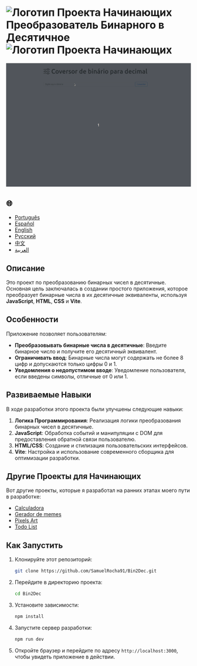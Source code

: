 # ![Логотип Проекта Начинающих](https://img.icons8.com/emoji/48/000000/star-emoji.png) Преобразователь Бинарного в Десятичное ![Логотип Проекта Начинающих](https://img.icons8.com/emoji/48/000000/star-emoji.png)

![Демонстрация](./gifs/conversor.gif)

<h2>🌐</h2>
<ul>
  <li><a href="https://github.com/SamuelRocha91/Bin2Dec" target="_blank">Português</a></li>
  <li><a href="https://github.com/SamuelRocha91/Bin2Dec/blob/main/README_es.md" target="_blank">Español</a></li>
  <li><a href="https://github.com/SamuelRocha91/Bin2Dec/blob/main/README_en.md" target="_blank">English</a></li>
  <li><a href="https://github.com/SamuelRocha91/Bin2Dec/blob/main/README_ru.md" target="_blank">Русский</a></li>
  <li><a href="https://github.com/SamuelRocha91/Bin2Dec/blob/main/README_ch.md" target="_blank">中文</a></li>
  <li><a href="https://github.com/SamuelRocha91/Bin2Dec/blob/main/README_ar.md" target="_blank">العربية</a></li>
</ul>

## Описание

Это проект по преобразованию бинарных чисел в десятичные. Основная цель заключалась в создании простого приложения, которое преобразует бинарные числа в их десятичные эквиваленты, используя **JavaScript**, **HTML**, **CSS** и **Vite**.

## Особенности

Приложение позволяет пользователям:

- **Преобразовывать бинарные числа в десятичные**: Введите бинарное число и получите его десятичный эквивалент.
- **Ограничивать ввод**: Бинарные числа могут содержать не более 8 цифр и допускаются только цифры 0 и 1.
- **Уведомления о недопустимом вводе**: Уведомление пользователя, если введены символы, отличные от 0 или 1.

## Развиваемые Навыки

В ходе разработки этого проекта были улучшены следующие навыки:

1. **Логика Программирования**: Реализация логики преобразования бинарных чисел в десятичные.
2. **JavaScript**: Обработка событий и манипуляции с DOM для предоставления обратной связи пользователю.
3. **HTML/CSS**: Создание и стилизация пользовательских интерфейсов.
4. **Vite**: Настройка и использование современного сборщика для оптимизации разработки.

## Другие Проекты для Начинающих

Вот другие проекты, которые я разработал на ранних этапах моего пути в разработке:

- [Calculadora](https://github.com/SamuelRocha91/calculator/blob/main/README_ru.md)
- [Gerador de memes](https://github.com/SamuelRocha91/memeGenerator/blob/main/README_ru.md)
- [Pixels Art](https://github.com/SamuelRocha91/PixelsArt/blob/main/README_ru.md)
- [Todo List](https://github.com/SamuelRocha91/TodoList/blob/main/README_ru.md)

## Как Запустить

1. Клонируйте этот репозиторий:
   ```bash
   git clone https://github.com/SamuelRocha91/Bin2Dec.git
   ```
2. Перейдите в директорию проекта:
   ```bash
   cd Bin2Dec
   ```
3. Установите зависимости:
   ```bash
   npm install
   ```
4. Запустите сервер разработки:
   ```bash
   npm run dev
   ```
5. Откройте браузер и перейдите по адресу `http://localhost:3000`, чтобы увидеть приложение в действии.

